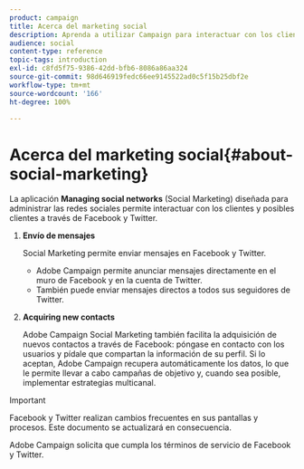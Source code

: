 ```yaml
---
product: campaign
title: Acerca del marketing social
description: Aprenda a utilizar Campaign para interactuar con los clientes a través de Facebook y Twitter.
audience: social
content-type: reference
topic-tags: introduction
exl-id: c8fd5f75-9386-42dd-bfb6-8086a86aa324
source-git-commit: 98d646919fedc66ee9145522ad0c5f15b25dbf2e
workflow-type: tm+mt
source-wordcount: '166'
ht-degree: 100%

---
```


# Acerca del marketing social{#about-social-marketing}

La aplicación **Managing social networks** (Social Marketing) diseñada para administrar las redes sociales permite interactuar con los clientes y posibles clientes a través de Facebook y Twitter.

1. **Envío de mensajes**

   Social Marketing permite enviar mensajes en Facebook y Twitter.

   * Adobe Campaign permite anunciar mensajes directamente en el muro de Facebook y en la cuenta de Twitter.
   * También puede enviar mensajes directos a todos sus seguidores de Twitter.

1. **Acquiring new contacts**

   Adobe Campaign Social Marketing también facilita la adquisición de nuevos contactos a través de Facebook: póngase en contacto con los usuarios y pídale que compartan la información de su perfil. Si lo aceptan, Adobe Campaign recupera automáticamente los datos, lo que le permite llevar a cabo campañas de objetivo y, cuando sea posible, implementar estrategias multicanal.

>[!IMPORTANT]
>
>Facebook y Twitter realizan cambios frecuentes en sus pantallas y procesos. Este documento se actualizará en consecuencia.
>
>Adobe Campaign solicita que cumpla los términos de servicio de Facebook y Twitter.
